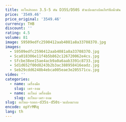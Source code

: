 ```yaml
---
title: อะไหล่รถยก 3.5-5 ตัน D35S/D50S ตัวแปลงแรงบิดเกียร์ซีลน้ํามัน
price: '3549.46'
price_original: '3549.46'
currency: THB
discount: ''
rating: 4.5
volume: 81
image: S9509edfc2590412aab4081a8a3370837O.jpg
images:
  - S9509edfc2590412aab4081a8a3370837O.jpg
  - Sca018306e11f4b5b862c126720062e4cs.jpg
  - Sfcbe38ee15ae4acb9a0a6aab3391c8733.jpg
  - Sd1d652f00d8243b2b3ac388958416eadz.jpg
  - Seb29cdd6248b4ebca005eae3e205571cu.jpg
video: ''
categories:
  - name: เครื่องมือ
    slug: เคร-องม
  - name: อะไหล่ เครื่องมือ
    slug: อะไหล-เคร-องม
slug: อะไหล-รถยก-d35s-d50s-วแปลงแรงบ
encode: opYrMRq
lang: th
---
```

  